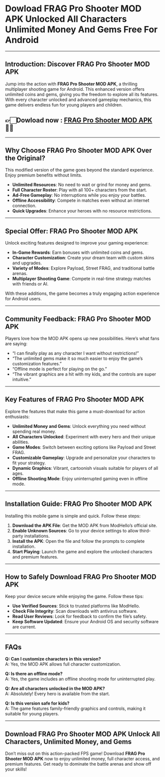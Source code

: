 # Dowload FRAG Pro Shooter MOD APK Unlocked All Characters Unlimited Money And Gems Free For Android

---

## Introduction: Discover FRAG Pro Shooter MOD APK

Jump into the action with **FRAG Pro Shooter MOD APK**, a thrilling multiplayer shooting game for Android. This enhanced version offers unlimited coins and gems, giving you the freedom to explore all its features. With every character unlocked and advanced gameplay mechanics, this game delivers endless fun for young players and children.



## 👉🏻Dowload now : [FRAG Pro Shooter MOD APK](https://modhello.com/frag-pro-shooter/)👌🏻
---

## Why Choose FRAG Pro Shooter MOD APK Over the Original?

This modified version of the game goes beyond the standard experience. Enjoy premium benefits without limits.

- **Unlimited Resources**: No need to wait or grind for money and gems.  
- **Full Character Roster**: Play with all 100+ characters from the start.  
- **Ad-Free Gameplay**: No interruptions while you enjoy your battles.  
- **Offline Accessibility**: Compete in matches even without an internet connection.  
- **Quick Upgrades**: Enhance your heroes with no resource restrictions.  

---

## Special Offer: FRAG Pro Shooter MOD APK

Unlock exciting features designed to improve your gaming experience:

- **In-Game Rewards**: Earn bonuses with unlimited coins and gems.  
- **Character Customization**: Create your dream team with custom skins and upgrades.  
- **Variety of Modes**: Explore Payload, Street FRAG, and traditional battle arenas.  
- **Multiplayer Shooting Game**: Compete in real-time strategy matches with friends or AI.  

With these additions, the game becomes a truly engaging action experience for Android users.

---

## Community Feedback: FRAG Pro Shooter MOD APK

Players love how the MOD APK opens up new possibilities. Here’s what fans are saying:

- “I can finally play as any character I want without restrictions!”  
- “The unlimited gems make it so much easier to enjoy the game’s customization features.”  
- “Offline mode is perfect for playing on the go.”  
- “The vibrant graphics are a hit with my kids, and the controls are super intuitive.”

---

## Key Features of FRAG Pro Shooter MOD APK

Explore the features that make this game a must-download for action enthusiasts:

- **Unlimited Money and Gems**: Unlock everything you need without spending real money.  
- **All Characters Unlocked**: Experiment with every hero and their unique abilities.  
- **Game Modes**: Switch between exciting options like Payload and Street FRAG.  
- **Customizable Gameplay**: Upgrade and personalize your characters to fit your strategy.  
- **Dynamic Graphics**: Vibrant, cartoonish visuals suitable for players of all ages.  
- **Offline Shooting Mode**: Enjoy uninterrupted gaming even in offline mode.  

---

## Installation Guide: FRAG Pro Shooter MOD APK

Installing this mobile game is simple and quick. Follow these steps:

1. **Download the APK File**: Get the MOD APK from ModHello’s official site.  
2. **Enable Unknown Sources**: Go to your device settings to allow third-party installations.  
3. **Install the APK**: Open the file and follow the prompts to complete installation.  
4. **Start Playing**: Launch the game and explore the unlocked characters and premium features.  

---

## How to Safely Download FRAG Pro Shooter MOD APK

Keep your device secure while enjoying the game. Follow these tips:

- **Use Verified Sources**: Stick to trusted platforms like ModHello.  
- **Check File Integrity**: Scan downloads with antivirus software.  
- **Read User Reviews**: Look for feedback to confirm the file’s safety.  
- **Keep Software Updated**: Ensure your Android OS and security software are current.  

---

## FAQs

**Q: Can I customize characters in this version?**  
A: Yes, the MOD APK allows full character customization.  

**Q: Is there an offline mode?**  
A: Yes, the game includes an offline shooting mode for uninterrupted play.  

**Q: Are all characters unlocked in the MOD APK?**  
A: Absolutely! Every hero is available from the start.  

**Q: Is this version safe for kids?**  
A: The game features family-friendly graphics and controls, making it suitable for young players.  

---

## Download FRAG Pro Shooter MOD APK Unlock All Characters, Unlimited Money, and Gems  

Don’t miss out on this action-packed FPS game! Download **FRAG Pro Shooter MOD APK** now to enjoy unlimited money, full character access, and premium features. Get ready to dominate the battle arenas and show off your skills!
